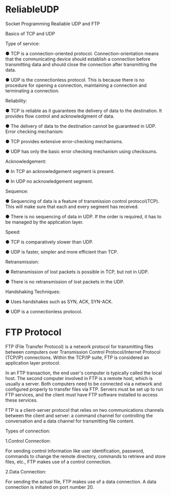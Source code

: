 # ReliableUDP
Socket Programming Realiable UDP and FTP


Basics of TCP and UDP

Type of service:

● TCP is a connection-oriented protocol. Connection-orientation means that the communicating
device should establish a connection before transmitting data and should close the connection
after transmitting the data.

● UDP is the connectionless protocol. This is because there is no procedure for opening a
connection, maintaining a connection and terminating a connection.


Reliability:

● TCP is reliable as it guarantees the delivery of data to the destination. It provides flow control and
acknowledgment of data.

● The delivery of data to the destination cannot be guaranteed in UDP.
Error checking mechanism:

● TCP provides extensive error-checking mechanisms.

● UDP has only the basic error checking mechanism using checksums.

Acknowledgement:

● In TCP an acknowledgement segment is present.

● In UDP no acknowledgement segment.


Sequence:

● Sequencing of data is a feature of transmission control protocol(TCP). This will make sure that
each and every segment has received.

● There is no sequencing of data in UDP. If the order is required, it has to be managed by the
application layer.

Speed:

● TCP is comparatively slower than UDP.

● UDP is faster, simpler and more efficient than TCP.

Retransmission:

● Retransmission of lost packets is possible in TCP, but not in UDP.

● There is no retransmission of lost packets in the UDP.

Handshaking Techniques:

● Uses handshakes such as SYN, ACK, SYN-ACK.

● UDP is a connectionless protocol.


# FTP Protocol

FTP (File Transfer Protocol) is a network protocol for transmitting files between computers
over Transmission Control Protocol/Internet Protocol (TCP/IP) connections. Within the
TCP/IP suite, FTP is considered an application layer protocol.


In an FTP transaction, the end user's computer is typically called the local host. The second
computer involved in FTP is a remote host, which is usually a server. Both computers need to
be connected via a network and configured properly to transfer files via FTP. Servers must be
set up to run FTP services, and the client must have FTP software installed to access these
services.

FTP is a client-server protocol that relies on two communications channels between the client
and server: a command channel for controlling the conversation and a data channel for
transmitting file content.

Types of connection:

1.Control Connection:

For sending control information like user identification, password, commands to change
the remote directory, commands to retrieve and store files, etc., FTP makes use of a
control connection.

2.Data Connection:

For sending the actual file, FTP makes use of a data connection. A data connection is
initiated on port number 20.
